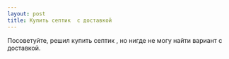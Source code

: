 ```yaml
---
layout: post 
title: Купить септик  с доставкой 
--- 
```

Посоветуйте, решил купить септик  , но нигде не могу найти вариант с доставкой.